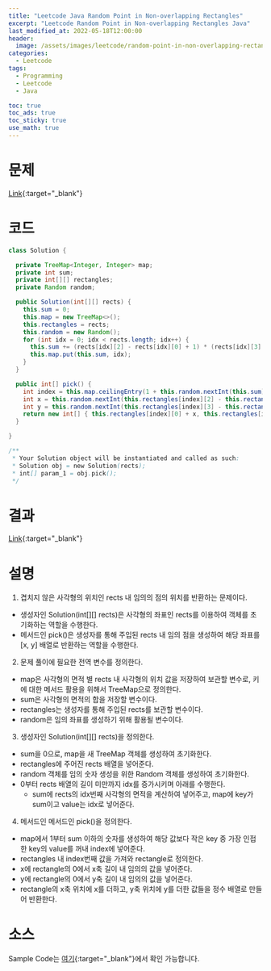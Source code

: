 ```yaml
---
title: "Leetcode Java Random Point in Non-overlapping Rectangles"
excerpt: "Leetcode Random Point in Non-overlapping Rectangles Java"
last_modified_at: 2022-05-18T12:00:00
header:
  image: /assets/images/leetcode/random-point-in-non-overlapping-rectangles.png
categories:
  - Leetcode
tags:
  - Programming
  - Leetcode
  - Java

toc: true
toc_ads: true
toc_sticky: true
use_math: true
---
```

# 문제
[Link](https://leetcode.com/problems/random-point-in-non-overlapping-rectangles/){:target="_blank"}

# 코드
```java
class Solution {

  private TreeMap<Integer, Integer> map;
  private int sum;
  private int[][] rectangles;
  private Random random;

  public Solution(int[][] rects) {
    this.sum = 0;
    this.map = new TreeMap<>();
    this.rectangles = rects;
    this.random = new Random();
    for (int idx = 0; idx < rects.length; idx++) {
      this.sum += (rects[idx][2] - rects[idx][0] + 1) * (rects[idx][3] - rects[idx][1] + 1);
      this.map.put(this.sum, idx);
    }
  }

  public int[] pick() {
    int index = this.map.ceilingEntry(1 + this.random.nextInt(this.sum)).getValue();
    int x = this.random.nextInt(this.rectangles[index][2] - this.rectangles[index][0] + 1);
    int y = this.random.nextInt(this.rectangles[index][3] - this.rectangles[index][1] + 1);
    return new int[] { this.rectangles[index][0] + x, this.rectangles[index][1] + y };
  }

}

/**
 * Your Solution object will be instantiated and called as such:
 * Solution obj = new Solution(rects);
 * int[] param_1 = obj.pick();
 */
```

# 결과
[Link](https://leetcode.com/submissions/detail/701812745/){:target="_blank"}

# 설명
1. 겹치지 않은 사각형의 위치인 rects 내 임의의 점의 위치를 반환하는 문제이다.
- 생성자인 Solution(int[][] rects)은 사각형의 좌표인 rects를 이용하여 객체를 초기화하는 역할을 수행한다.
- 메서드인 pick()은 생성자를 통해 주입된 rects 내 임의 점을 생성하여 해당 좌표를 [x, y] 배열로 반환하는 역할을 수행한다.

2. 문제 풀이에 필요한 전역 변수를 정의한다.
- map은 사각형의 면적 별 rects 내 사각형의 위치 값을 저장하여 보관할 변수로, 키에 대한 메서드 활용을 위해서 TreeMap으로 정의한다.
- sum은 사각형의 면적의 합을 저장할 변수이다.
- rectangles는 생성자를 통해 주입된 rects를 보관할 변수이다.
- random은 임의 좌표를 생성하기 위해 활용될 변수이다.

3. 생성자인 Solution(int[][] rects)을 정의한다.
- sum을 0으로, map을 새 TreeMap 객체를 생성하여 초기화한다.
- rectangles에 주어진 rects 배열을 넣어준다.
- random 객체를 임의 숫자 생성을 위한 Random 객체를 생성하여 초기화한다.
- 0부터 rects 배열의 길이 미만까지 idx를 증가시키며 아래를 수행한다.
  - sum에 rects의 idx번째 사각형의 면적을 계산하여 넣어주고, map에 key가 sum이고 value는 idx로 넣어준다.

4. 메서드인 메서드인 pick()을 정의한다.
- map에서 1부터 sum 이하의 숫자를 생성하여 해당 값보다 작은 key 중 가장 인접한 key의 value를 꺼내 index에 넣어준다.
- rectangles 내 index번째 값을 가져와 rectangle로 정의한다.
- x에 rectangle의 0에서 x축 길이 내 임의의 값을 넣어준다.
- y에 rectangle의 0에서 y축 길이 내 임의의 값을 넣어준다.
- rectangle의 x축 위치에 x를 더하고, y축 위치에 y를 더한 값들을 정수 배열로 만들어 반환한다.

# 소스
Sample Code는 [여기](https://github.com/GracefulSoul/leetcode/blob/master/src/main/java/gracefulsoul/object/solution/random/point/rectangle/Solution.java){:target="_blank"}에서 확인 가능합니다.